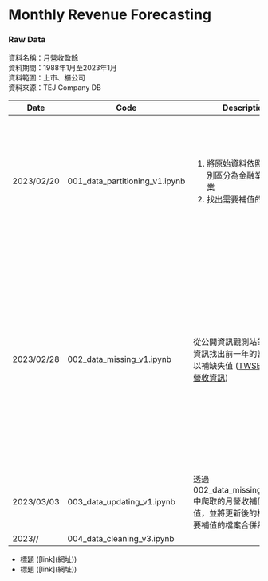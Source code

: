# Monthly Revenue Forecasting

### Raw Data
資料名稱：月營收盈餘<br/>
資料期間：1988年1月至2023年1月<br/>
資料範圍：上市、櫃公司<br/>
資料來源：TEJ Company DB<br/>

|Date|Code|Description|References|
|---|---|---|---|
|2023/02/20|001_data_partitioning_v1.ipynb|<ol><li>將原始資料依照TSE產業別區分為金融業與非金融業</li><li>找出需要補值的缺失值</li></ul>|<ul><li>Pivot Table (樞紐分析表) ([link](https://www.learncodewithmike.com/2022/02/pandas-pivot-table.html))</li><li>Counting Continuous NaN Values for Pandas Time Series ([link](https://stackoverflow.com/questions/52561874/counting-continuous-nan-values-in-panda-time-series))</li></ul>|
|2023/02/28|002_data_missing_v1.ipynb|從公開資訊觀測站的每月營收資訊找出前一年的當月營收，以補缺失值 ([TWSE MOPS 月營收資訊](https://mops.twse.com.tw/mops/web/t05st10_ifrs))|<ul><li>Creating Time Range in Python: Date Range and Month Range ([link](https://catriscode.com/2021/02/27/creating-time-range-in-python/))</li><li>爬蟲：公開資訊觀測站-每月營收彙總表 ([link1](https://www.finlab.tw/%E8%B6%85%E7%B0%A1%E5%96%AE%E7%94%A8python%E6%8A%93%E5%8F%96%E6%AF%8F%E6%9C%88%E7%87%9F%E6%94%B6/)) ([link2](https://medium.com/renee0918/python%E7%88%AC%E8%9F%B2-%E5%80%8B%E8%82%A1%E6%AF%8F%E6%9C%88%E7%87%9F%E6%94%B6%E7%B5%B1%E8%A8%88-6651bc390b8e))</li><li>爬蟲：公開資訊觀測站-財務報表 ([link](https://www.finlab.tw/python-%E8%B2%A1%E5%A0%B1%E7%88%AC%E8%9F%B2-1-%E7%B6%9C%E5%90%88%E6%90%8D%E7%9B%8A%E8%A1%A8/))</li></ul>|
|2023/03/03|003_data_updating_v1.ipynb|透過 002_data_missing_v1.ipynb 中爬取的月營收補值列表補值，並將更新後的檔案和不需要補值的檔案合併為最終檔案||
|2023//|004_data_cleaning_v3.ipynb|||



<ul><li>標題 ([link](網址))</li><li>標題 ([link](網址))</li></ul>
